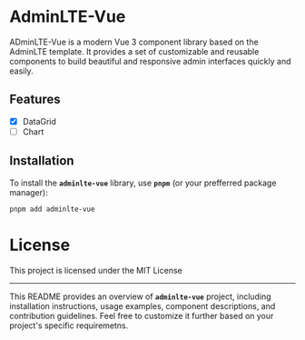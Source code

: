# AdminLTE-Vue
ADminLTE-Vue is a modern Vue 3 component library based on the AdminLTE template. It provides a set of customizable and reusable components to build beautiful and responsive admin interfaces quickly and easily.

## Features

- [x] DataGrid
- [ ] Chart

## Installation
To install the **`adminlte-vue`** library, use **`pnpm`** (or your prefferred package manager):

```
pnpm add adminlte-vue
```

# License
This project is licensed under the MIT License


---

This README provides an overview of **`adminlte-vue`** project, including installation instructions, usage examples, component descriptions, and contribution guidelines. Feel free to customize it further based on your project's specific requiremetns.